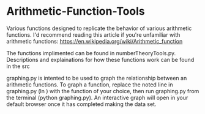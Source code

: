 # Arithmetic-Function-Tools
Various functions designed to replicate the behavior of various arithmetic functions. 
I'd recommend reading this article if you're unfamiliar with arithmetic functions: https://en.wikipedia.org/wiki/Arithmetic_function

The functions implimented can be found in numberTheoryTools.py. Descriptions and explainations for how these functions work can be found in the src

graphing.py is intented to be used to graph the relationship between an arithmetic functions. To graph a function, replace the noted line in graphing.py (ln ) with the function of your choice, then run graphing.py from the terminal (python graphing.py). An interactive graph will open in your default browser once it has completed making the data set.

